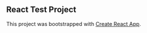 ## React Test Project

This project was bootstrapped with [Create React App](https://github.com/facebookincubator/create-react-app).